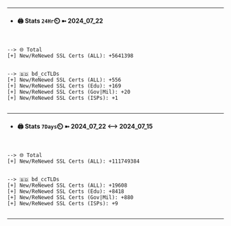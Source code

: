 

---
- #### 🖨️ **Stats** `24Hr`⏲️ ➼ 2024_07_22
```console


--> 🌐 Total
[+] New/ReNewed SSL Certs (ALL): +5641398


--> 🇧🇩 bd_ccTLDs
[+] New/ReNewed SSL Certs (ALL): +556
[+] New/ReNewed SSL Certs (Edu): +169
[+] New/ReNewed SSL Certs (Gov|Mil): +20
[+] New/ReNewed SSL Certs (ISPs): +1


```

---
- #### 🖨️ **Stats** `7Days`⏲️ ➼ 2024_07_22 <--> 2024_07_15
```console


--> 🌐 Total
[+] New/ReNewed SSL Certs (ALL): +111749384


--> 🇧🇩 bd_ccTLDs
[+] New/ReNewed SSL Certs (ALL): +19608
[+] New/ReNewed SSL Certs (Edu): +8418
[+] New/ReNewed SSL Certs (Gov|Mil): +880
[+] New/ReNewed SSL Certs (ISPs): +9


```

---

